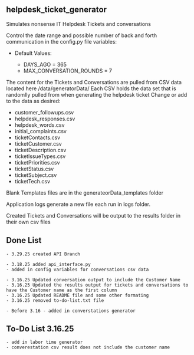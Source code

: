## helpdesk_ticket_generator
Simulates nonsense IT Helpdesk Tickets and conversations 

Control the date range and possible number of back and forth communication in the config.py file variables:

- Default Values:

    - DAYS_AGO = 365
    - MAX_CONVERSATION_ROUNDS = 7

The content for the Tickets and Conversations are pulled from CSV data located here /data/generatorData/
Each CSV holds the data set that is randomlly pulled from when generating the helpdesk ticket
Change or add to the data as desired:

- customer_followups.csv
- helpdesk_responses.csv
- helpdesk_words.csv
- initial_complaints.csv
- ticketContacts.csv
- ticketCustomer.csv
- ticketDescription.csv
- ticketIssueTypes.csv
- ticketPriorities.csv
- ticketStatus.csv
- ticketSubject.csv
- ticketTech.csv

Blank Templates files are in the generateorData_templates folder

Application logs generate a new file each run in logs folder.

Created Tickets and Conversations will be output to the results folder in their own csv files

## Done List
    - 3.29.25 created API Branch

    - 3.18.25 added api_interface.py
    - added in config variables for conversations csv data

    - 3.16.25 Updated conversation output to include the Customer Name
    - 3.16.25 Updated the results output for tickets and conversations to have the Customer name as the first column
    - 3.16.25 Updated README file and some other formating
    - 3.16.25 removed to-do-list.txt file

    - Before 3.16 - added in converstations generator


## To-Do List 3.16.25
    - add in labor time generator
    - converestation csv result does not include the customer name   
